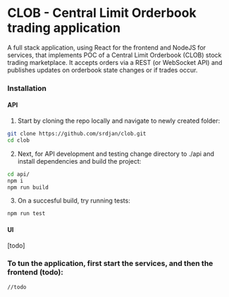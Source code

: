 # CLOB - Central Limit Orderbook trading application

A full stack application, using React for the frontend and NodeJS for services, that implements POC of a Central Limit Orderbook (CLOB) stock trading marketplace. 
It accepts orders via a REST (or WebSocket API) and publishes updates on orderbook state changes or if trades occur. 

### Installation

#### API
1) Start by cloning the repo locally and navigate to newly created folder:

```sh
git clone https://github.com/srdjan/clob.git   
cd clob
```

2)  Next, for API development and testing change directory to ./api and install dependencies and build the project:

```sh
cd api/
npm i
npm run build
```

3) On a succesful build, try running tests:

```sh
npm run test
```

#### UI
[todo]

### To tun the application, first start the services, and then the frontend (todo):

```
//todo
```